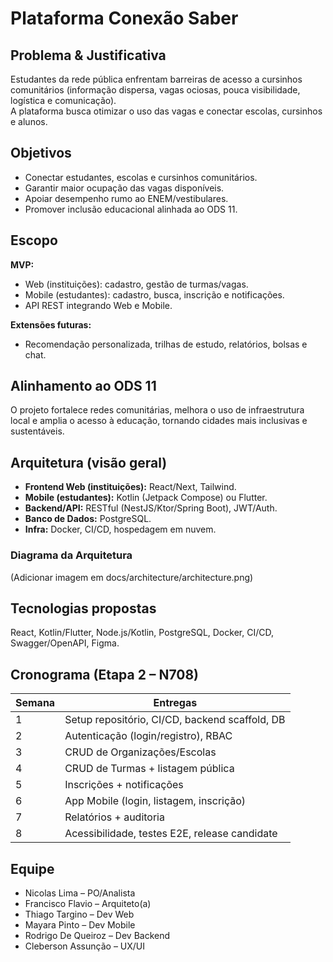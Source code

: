 # Plataforma Conexão Saber

## Problema & Justificativa
Estudantes da rede pública enfrentam barreiras de acesso a cursinhos comunitários (informação dispersa, vagas ociosas, pouca visibilidade, logística e comunicação).  
A plataforma busca otimizar o uso das vagas e conectar escolas, cursinhos e alunos.

## Objetivos
- Conectar estudantes, escolas e cursinhos comunitários.
- Garantir maior ocupação das vagas disponíveis.
- Apoiar desempenho rumo ao ENEM/vestibulares.
- Promover inclusão educacional alinhada ao ODS 11.

## Escopo
**MVP:**
- Web (instituições): cadastro, gestão de turmas/vagas.  
- Mobile (estudantes): cadastro, busca, inscrição e notificações.  
- API REST integrando Web e Mobile.  

**Extensões futuras:**
- Recomendação personalizada, trilhas de estudo, relatórios, bolsas e chat.

## Alinhamento ao ODS 11
O projeto fortalece redes comunitárias, melhora o uso de infraestrutura local e amplia o acesso à educação, tornando cidades mais inclusivas e sustentáveis.

## Arquitetura (visão geral)
- **Frontend Web (instituições):** React/Next, Tailwind.  
- **Mobile (estudantes):** Kotlin (Jetpack Compose) ou Flutter.  
- **Backend/API:** RESTful (NestJS/Ktor/Spring Boot), JWT/Auth.  
- **Banco de Dados:** PostgreSQL.  
- **Infra:** Docker, CI/CD, hospedagem em nuvem.  

### Diagrama da Arquitetura
(Adicionar imagem em docs/architecture/architecture.png)

## Tecnologias propostas
React, Kotlin/Flutter, Node.js/Kotlin, PostgreSQL, Docker, CI/CD, Swagger/OpenAPI, Figma.

## Cronograma (Etapa 2 – N708)
| Semana | Entregas |
|--------|-----------|
| 1 | Setup repositório, CI/CD, backend scaffold, DB |
| 2 | Autenticação (login/registro), RBAC |
| 3 | CRUD de Organizações/Escolas |
| 4 | CRUD de Turmas + listagem pública |
| 5 | Inscrições + notificações |
| 6 | App Mobile (login, listagem, inscrição) |
| 7 | Relatórios + auditoria |
| 8 | Acessibilidade, testes E2E, release candidate |

## Equipe
- Nicolas Lima – PO/Analista  
- Francisco Flavio – Arquiteto(a)  
- Thiago Targino – Dev Web  
- Mayara Pinto – Dev Mobile  
- Rodrigo De Queiroz – Dev Backend  
- Cleberson Assunção – UX/UI  
